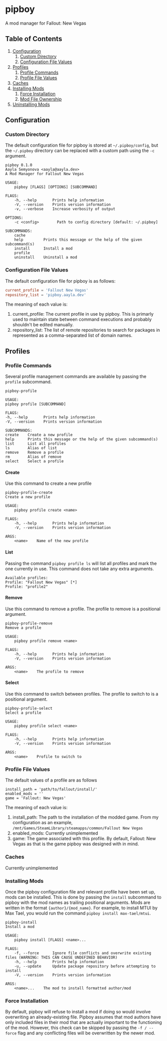# pipboy
A mod manager for Fallout: New Vegas

## Table of Contents

1. [Configuration](#configuration)
   1. [Custom Directory](#custom-directory)
   2. [Configuration File Values](#configuration-file-values)
2. [Profiles](#profiles)
    1. [Profile Commands](#profile-commands)
    2. [Profile File Values](#profile-file-values)
3. [Caches](#caches)
4. [Installing Mods](#installing-mods)
   1. [Force Installation](#force-installation)
   2. [Mod File Ownership](#mod-file-ownership)
5. [Uninstalling Mods](#uninstalling-mods)

## Configuration

### Custom Directory

The default configuration file for pipboy is stored at `~/.pipboy/config`, but the `~/.pipboy` directory can be replaced with a custom path using the `-c` argument.
```
pipboy 0.1.0
Aayla Semyonova <aayla@aayla.dev>
A Mod Manager for Fallout New Vegas

USAGE:
    pipboy [FLAGS] [OPTIONS] [SUBCOMMAND]

FLAGS:
    -h, --help       Prints help information
    -V, --version    Prints version information
    -v, --verbose    Increase verbosity of output

OPTIONS:
    -c <config>        Path to config directory [default: ~/.pipboy]

SUBCOMMANDS:
    cache        
    help         Prints this message or the help of the given subcommand(s)
    install      Install a mod
    profile      
    uninstall    Uninstall a mod
```
### Configuration File Values

The default configuration file for pipboy is as follows:
```conf
current_profile = 'Fallout New Vegas'
repository_list = 'pipboy.aayla.dev'
```
The meaning of each value is:
1. current_profile: The current profile in use by pipboy. This is primarly used to maintain state between command executions and probably shouldn't be edited manually.
2. repository_list: The list of remote repositories to search for packages in represented as a comma-separated list of domain names.

## Profiles

### Profile Commands
Several profile management commands are available by passing the `profile` subcommand.

```
pipboy-profile 

USAGE:
pipboy profile [SUBCOMMAND]

FLAGS:
-h, --help       Prints help information
-V, --version    Prints version information

SUBCOMMANDS:
create    Create a new profile
help      Prints this message or the help of the given subcommand(s)
list      List all profiles
ls        Alias of list
remove    Remove a profile
rm        Alias of remove
select    Select a profile
```

#### Create

Use this command to create a new profile
```
pipboy-profile-create 
Create a new profile

USAGE:
    pipboy profile create <name>

FLAGS:
    -h, --help       Prints help information
    -V, --version    Prints version information

ARGS:
    <name>    Name of the new profile
```

#### List

Passing the command `pipboy profile ls` will list all profiles and mark the one currently in use. This command does not take any extra arguments.
```
Available profiles:
Profile: "Fallout New Vegas" [*]
Profile: "profile2"
```

#### Remove

Use this command to remove a profile. The profile to remove is a positional argument.
```
pipboy-profile-remove 
Remove a profile

USAGE:
    pipboy profile remove <name>

FLAGS:
    -h, --help       Prints help information
    -V, --version    Prints version information

ARGS:
    <name>    The profile to remove
```

#### Select

Use this command to switch between profiles. The profile to switch to is a positional argument.
```
pipboy-profile-select 
Select a profile

USAGE:
    pipboy profile select <name>

FLAGS:
    -h, --help       Prints help information
    -V, --version    Prints version information

ARGS:
    <name>    Profile to switch to
```

### Profile File Values

The default values of a profile are as follows
```
install_path = 'path/to/fallout/install/'
enabled_mods = ''
game = 'Fallout: New Vegas'
```
The meaning of each value is:
1. install_path: The path to the installation of the modded game. From my configuration as an example, `/mnt/Games/SteamLibrary/steamapps/common/Fallout New Vegas`
2. enabled_mods: Currently unimplemented
3. game: The game associated with this profile. By default, Fallout: New Vegas as that is the game pipboy was designed with in mind.

### Caches

Currently unimplemented

### Installing Mods

Once the pipboy configuration file and relevant profile have been set up, mods can be installed. This is done by passing the `install` subcommand to pipboy with the mod names as trailing positional arguments. Mods are written in the format `{author}/{mod_name}`. For example, to install MTUI by Max Tael, you would run the command `pipboy install max-tael/mtui`.
```
pipboy-install 
Install a mod

USAGE:
    pipboy install [FLAGS] <name>...

FLAGS:
    -f, --force      Ignore file conflicts and overwrite existing files (WARNING: THIS CAN CAUSE UNDEFINED BEHAVIOR)
    -h, --help       Prints help information
    -u, --update     Update package repository before attempting to install
    -V, --version    Prints version information

ARGS:
    <name>...    The mod to install formatted author/mod
```

### Force Installation

By default, pipboy will refuse to install a mod if doing so would involve overwriting an already-existing file. Pipboy assumes that mod authors have only included files in their mod that are actually important to the functioning of the mod. However, this check can be skipped by passing the `-f / --force` flag and any conflicting files will be overwritten by the newer mod.